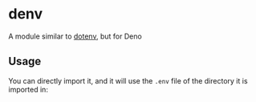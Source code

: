 # denv
A module similar to [dotenv](https://github.com/motdotla/dotenv), but for Deno

## Usage
You can directly import it, and it will use the `.env` file of the directory it is imported in:
